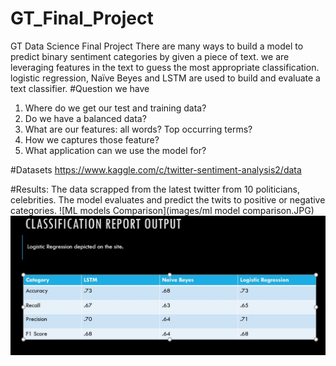 # GT_Final_Project
GT Data Science Final Project
There are many ways to build a model to predict binary sentiment categories by given a piece of text. we are leveraging features in the text to guess the most appropriate classification. logistic regression, Naïve Beyes and LSTM are used to build and evaluate a text classifier.
#Question we have 
1.	Where do we get our test and training data?
2.	Do we have a balanced data? 
3.	What are our features: all words? Top occurring terms?
4.	How we captures those feature?
5.	What application can we use the model for?

#Datasets
https://www.kaggle.com/c/twitter-sentiment-analysis2/data

#Results:
The data scrapped from the latest twitter from 10 politicians, celebrities. The model evaluates and predict the twits to positive or negative categories. 
![ML models Comparison](images/ml model comparison.JPG)
![Classification Report Output](images/output.JPG)
